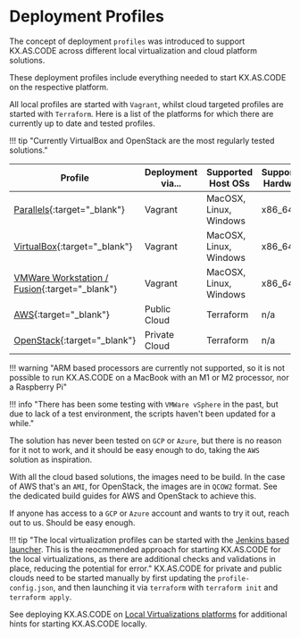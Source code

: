 # Deployment Profiles

The concept of deployment `profiles` was introduced to support KX.AS.CODE across different local virtualization and cloud platform solutions.

These deployment profiles include everything needed to start KX.AS.CODE on the respective platform.

All local profiles are started with `Vagrant`, whilst cloud targeted profiles are started with `Terraform`. Here is a list of the platforms for which there are currently up to date and tested profiles.

!!! tip "Currently VirtualBox and OpenStack are the most regularly tested solutions."

| Profile | Deployment via... | Supported Host OSs | Supported Hardware |
| --- | --- | --- | --- | 
| [Parallels](https://github.com/Accenture/kx.as.code/tree/main/profiles/vagrant-parallels){:target="\_blank"} | Vagrant | MacOSX, Linux, Windows | x86_64 |
| [VirtualBox](https://github.com/Accenture/kx.as.code/tree/main/profiles/vagrant-virtualbox){:target="\_blank"} | Vagrant | MacOSX, Linux, Windows | x86_64 |
| [VMWare Workstation / Fusion](https://github.com/Accenture/kx.as.code/tree/main/profiles/vagrant-vmware-desktop){:target="\_blank"} | Vagrant | MacOSX, Linux, Windows | x86_64 |
| [AWS](https://github.com/Accenture/kx.as.code/tree/main/profiles/terraform-aws){:target="\_blank"} | Public Cloud | Terraform | n/a |
| [OpenStack](https://github.com/Accenture/kx.as.code/tree/main/profiles/terraform-openstack){:target="\_blank"} | Private Cloud | Terraform | n/a |

!!! warning "ARM based processors are currently not supported, so it is not possible to run KX.AS.CODE on a MacBook with an M1 or M2 processor, nor a Raspberry Pi"

!!! info "There has been some testing with `VMWare vSphere` in the past, but due to lack of a test environment, the scripts haven't been updated for a while."

The solution has never been tested on `GCP` or `Azure`, but there is no reason for it not to work, and it should be easy enough to do, taking the `AWS` solution as inspiration.

With all the cloud based solutions, the images need to be build. In the case of AWS that's an `AMI`, for OpenStack, the images are in `QCOW2` format.
See the dedicated build guides for AWS and OpenStack to achieve this.

If anyone has access to a `GCP` or `Azure` account and wants to try it out, reach out to us. Should be easy enough.

!!! tip "The local virtualization profiles can be started with the [Jenkins based launcher](../../User-Guide/Initial-Setup/). This is the reocmmended approach for starting KX.AS.CODE for the local virtualizations, as there are additional checks and validations in place, reducing the potential for error." 
KX.AS.CODE for private and public clouds need to be started manually by first updating the `profile-config.json`, and then launching it via `terraform` with `terraform init` and `terraform apply`.

See deploying KX.AS.CODE on [Local Virtualizations platforms](../../Deployment/Local-Virtualizations/) for additional hints for starting KX.AS.CODE locally.